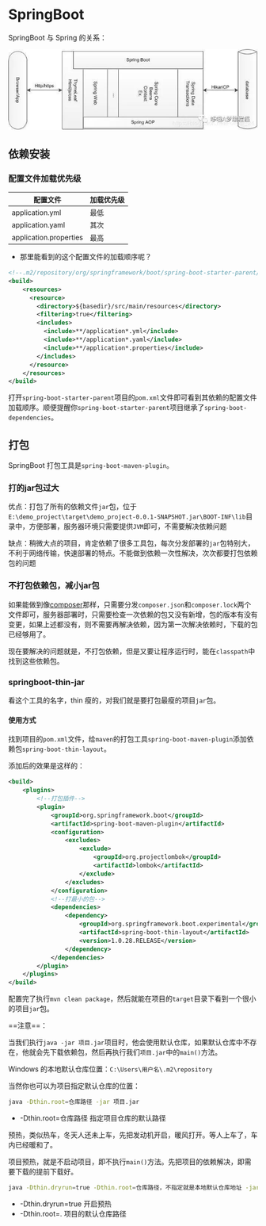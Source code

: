 # SpringBoot


SpringBoot 与 Spring 的关系：

![img](/images/1620.jpeg)

## 依赖安装

### 配置文件加载优先级

| 配置文件               | 加载优先级 |
| ---------------------- | ---------- |
| application.yml        | 最低       |
| application.yaml       | 其次       |
| application.properties | 最高       |

- 那里能看到的这个配置文件的加载顺序呢？

```xml
<!--.m2/repository/org/springframework/boot/spring-boot-starter-parent/2.7.3/spring-boot-starter-parent-2.7.3.pom-->
<build>
    <resources>
      <resource>
        <directory>${basedir}/src/main/resources</directory>
        <filtering>true</filtering>
        <includes>
          <include>**/application*.yml</include>
          <include>**/application*.yaml</include>
          <include>**/application*.properties</include>
        </includes>
      </resource>
    </resources>
</build>
```

打开`spring-boot-starter-parent`项目的`pom.xml`文件即可看到其依赖的配置文件加载顺序。顺便提醒你`spring-boot-starter-parent`项目继承了`spring-boot-dependencies`。

## 打包

SpringBoot 打包工具是`spring-boot-maven-plugin`。

### 打的jar包过大

优点：打包了所有的依赖文件`jar`包，位于`E:\demo_project\target\demo_project-0.0.1-SNAPSHOT.jar\BOOT-INF\lib`目录中，方便部署，服务器环境只需要提供`JVM`即可，不需要解决依赖问题

缺点：稍微大点的项目，肯定依赖了很多工具包，每次分发部署的`jar`包特别大，不利于网络传输，快速部署的特点。不能做到依赖一次性解决，次次都要打包依赖包的问题

### 不打包依赖包，减小jar包

如果能做到像[composer](https://getcomposer.org)那样，只需要分发`composer.json`和`composer.lock`两个文件即可，服务器部署时，只需要检查一次依赖的包又没有新增，包的版本有没有变更，如果上述都没有，则不需要再解决依赖，因为第一次解决依赖时，下载的包已经够用了。

现在要解决的问题就是，不打包依赖，但是又要让程序运行时，能在`classpath`中找到这些依赖包。

### springboot-thin-jar

看这个工具的名字，thin 瘦的，对我们就是要打包最瘦的项目`jar`包。

#### 使用方式

找到项目的`pom.xml`文件，给`maven`的打包工具`spring-boot-maven-plugin`添加依赖包`spring-boot-thin-layout`。

添加后的效果是这样的：

```xml
<build>
    <plugins>
        <!--打包插件-->
        <plugin>
            <groupId>org.springframework.boot</groupId>
            <artifactId>spring-boot-maven-plugin</artifactId>
            <configuration>
                <excludes>
                    <exclude>
                        <groupId>org.projectlombok</groupId>
                        <artifactId>lombok</artifactId>
                    </exclude>
                </excludes>
            </configuration>
            <!--打最小的包-->
            <dependencies>
                <dependency>
                    <groupId>org.springframework.boot.experimental</groupId>
                    <artifactId>spring-boot-thin-layout</artifactId>
                    <version>1.0.28.RELEASE</version>
                </dependency>
            </dependencies>
        </plugin>
    </plugins>
</build>
```

配置完了执行`mvn clean package`，然后就能在项目的`target`目录下看到一个很小的项目`jar`包。

==注意==：

当我们执行`java -jar 项目.jar`项目时，他会使用默认仓库，如果默认仓库中不存在，他就会先下载依赖包，然后再执行我们`项目.jar`中的`main()`方法。

Windows 的本地默认仓库位置：`C:\Users\用户名\.m2\repository`

当然你也可以为项目指定默认仓库的位置：

```sh
java -Dthin.root=仓库路径 -jar 项目.jar
```

- -Dthin.root=仓库路径 指定项目仓库的默认路径

预热，类似热车，冬天人还未上车，先把发动机开启，暖风打开。等人上车了，车内已经暖和了。

项目预热，就是不启动项目，即不执行`main()`方法。先把项目的依赖解决，即需要下载的提前下载好。

```sh
java -Dthin.dryrun=true -Dthin.root=仓库路径，不指定就是本地默认仓库地址 -jar 项目.jar
```

- -Dthin.dryrun=true 开启预热
- -Dthin.root=. 项目的默认仓库路径

